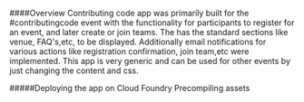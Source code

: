 ####Overview
Contributing code app was primarily built for the #contributingcode event with the functionality for participants 
to register for an event, and later create or join teams. The has the standard sections like venue, FAQ's,etc, to be 
displayed. Additionally email notifications for various actions like registration confirmation, join team,etc were implemented.
This app is very generic and can be used for other events by just changing the content and css.

#####Deploying the app on Cloud Foundry
Precompiling assets 

